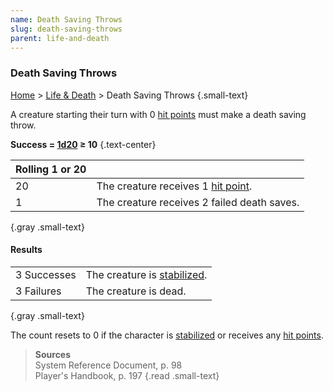 ```yaml
---
name: Death Saving Throws
slug: death-saving-throws
parent: life-and-death
---
```

### Death Saving Throws
[Home](dm-operations-center) > [Life & Death](life-and-death) > Death Saving Throws {.small-text}

A creature starting their turn with 0 [hit points](hit-points) must make a death saving throw.

**Success = [1d20](/roll/1d20) ≥ 10** {.text-center}

| Rolling 1 or 20                                      ||
| :-- | :---------------------------------------------- |
| 20  | The creature receives 1 [hit point](hit-point). |
|  1  | The creature receives 2 failed death saves.     |
{.gray .small-text}

#### Results
|||
| :----------- | :------------------------------------------- |
| 3 Successes  | The creature is [stabilized](stabilizing).   |
| 3 Failures   | The creature is dead.
{.gray .small-text}

The count resets to 0 if the character is [stabilized](stabilizing) or receives any [hit points](hit-points).

> **Sources** <br/>
> System Reference Document, p. 98<br/>
> Player's Handbook, p. 197
{.read .small-text}